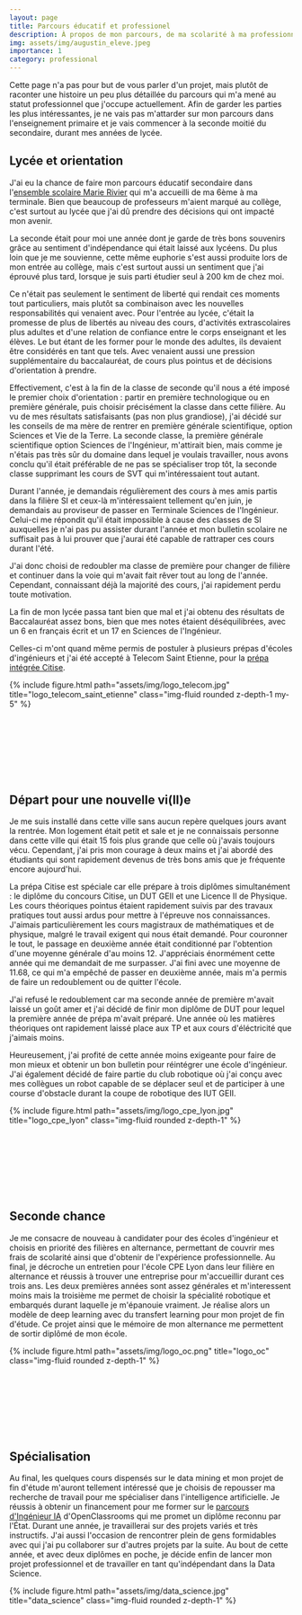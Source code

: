 ```yaml
---
layout: page
title: Parcours éducatif et professionel
description: À propos de mon parcours, de ma scolarité à ma professionnalisation
img: assets/img/augustin_eleve.jpeg
importance: 1
category: professional
---
```


Cette page n'a pas pour but de vous parler d'un projet, mais plutôt de raconter une histoire un peu plus détaillée du parcours qui m'a mené au statut professionnel que j'occupe actuellement. Afin de garder les parties les plus intéressantes, je ne vais pas m'attarder sur mon parcours dans l'enseignement primaire et je vais commencer à la seconde moitié du secondaire, durant mes années de lycée.

## Lycée et orientation

J'ai eu la chance de faire mon parcours éducatif secondaire dans l'[ensemble scolaire Marie Rivier](https://marie-rivier.com/) qui m'a accueilli de ma 6ème à ma terminale. Bien que beaucoup de professeurs m'aient marqué au collège, c'est surtout au lycée que j'ai dû prendre des décisions qui ont impacté mon avenir.

La seconde était pour moi une année dont je garde de très bons souvenirs grâce au sentiment d'indépendance qui était laissé aux lycéens. Du plus loin que je me souvienne, cette même euphorie s'est aussi produite lors de mon entrée au collège, mais c'est surtout aussi un sentiment que j'ai éprouvé plus tard, lorsque je suis parti étudier seul à 200 km de chez moi.

Ce n'était pas seulement le sentiment de liberté qui rendait ces moments tout particuliers, mais plutôt sa combinaison avec les nouvelles responsabilités qui venaient avec. Pour l'entrée au lycée, c'était la promesse de plus de libertés au niveau des cours, d'activités extrascolaires plus adultes et d'une relation de confiance entre le corps enseignant et les élèves. Le but étant de les former pour le monde des adultes, ils devaient être considérés en tant que tels. Avec venaient aussi une pression supplémentaire du baccalauréat, de cours plus pointus et de décisions d'orientation à prendre.

Effectivement, c'est à la fin de la classe de seconde qu'il nous a été imposé le premier choix d'orientation : partir en première technologique ou en première générale, puis choisir précisément la classe dans cette filière. Au vu de mes résultats satisfaisants (pas non plus grandiose), j'ai décidé sur les conseils de ma mère de rentrer en première générale scientifique, option Sciences et Vie de la Terre. La seconde classe, la première générale scientifique option Sciences de l'Ingénieur, m'attirait bien, mais comme je n'étais pas très sûr du domaine dans lequel je voulais travailler, nous avons conclu qu'il était préférable de ne pas se spécialiser trop tôt, la seconde classe supprimant les cours de SVT qui m'intéressaient tout autant.

Durant l'année, je demandais régulièrement des cours à mes amis partis dans la filière SI et ceux-là m'intéressaient tellement qu'en juin, je demandais au proviseur de passer en Terminale Sciences de l'Ingénieur. Celui-ci me répondit qu'il était impossible à cause des classes de SI auxquelles je n'ai pas pu assister durant l'année et mon bulletin scolaire ne suffisait pas à lui prouver que j'aurai été capable de rattraper ces cours durant l'été.

J'ai donc choisi de redoubler ma classe de première pour changer de filière et continuer dans la voie qui m'avait fait rêver tout au long de l'année. Cependant, connaissant déjà la majorité des cours, j'ai rapidement perdu toute motivation.

La fin de mon lycée passa tant bien que mal et j'ai obtenu des résultats de Baccalauréat assez bons, bien que mes notes étaient déséquilibrées, avec un 6 en français écrit et un 17 en Sciences de l'Ingénieur.

Celles-ci m'ont quand même permis de postuler à plusieurs prépas d'écoles d'ingénieurs et j'ai été accepté à Telecom Saint Etienne, pour la [prépa intégrée Citise](https://www.telecom-st-etienne.fr/formation/prepa-integree-citise/).

<div class="row justify-content-sm-center" style="margin-bottom:150px">
    <div class="col-sm-8 mt-3 mt-md-0">
        {% include figure.html path="assets/img/logo_telecom.jpg" title="logo_telecom_saint_etienne" class="img-fluid rounded z-depth-1 my-5" %}
    </div>
</div>


## Départ pour une nouvelle vi(ll)e

Je me suis installé dans cette ville sans aucun repère quelques jours avant la rentrée. Mon logement était petit et sale et je ne connaissais personne dans cette ville qui était 15 fois plus grande que celle où j'avais toujours vécu. Cependant, j'ai pris mon courage à deux mains et j'ai abordé des étudiants qui sont rapidement devenus de très bons amis que je fréquente encore aujourd'hui.

La prépa Citise est spéciale car elle prépare à trois diplômes simultanément : le diplôme du concours Citise, un DUT GEII et une Licence II de Physique. Les cours théoriques pointus étaient rapidement suivis par des travaux pratiques tout aussi ardus pour mettre à l'épreuve nos connaissances. J'aimais particulièrement les cours magistraux de mathématiques et de physique, malgré le travail exigent qui nous était demandé. Pour couronner le tout, le passage en deuxième année était conditionné par l'obtention d'une moyenne générale d'au moins 12. J'appréciais énormément cette année qui me demandait de me surpasser. J'ai fini avec une moyenne de 11.68, ce qui m'a empêché de passer en deuxième année, mais m'a permis de faire un redoublement ou de quitter l'école.

J'ai refusé le redoublement car ma seconde année de première m'avait laissé un goût amer et j'ai décidé de finir mon diplôme de DUT pour lequel la première année de prépa m'avait préparé. Une année où les matières théoriques ont rapidement laissé place aux TP et aux cours d'éléctricité que j'aimais moins.

Heureusement, j'ai profité de cette année moins exigeante pour faire de mon mieux et obtenir un bon bulletin pour  réintégrer une école d'ingénieur. J'ai également décidé de faire partie du club robotique où j'ai conçu avec mes collègues un robot capable de se déplacer seul et de participer à une course d'obstacle durant la coupe de robotique des IUT GEII.

<div class="row justify-content-sm-center" style="margin-bottom:150px">
    <div class="col-sm-8 mt-3 mt-md-0">
        {% include figure.html path="assets/img/logo_cpe_lyon.jpg" title="logo_cpe_lyon" class="img-fluid rounded z-depth-1" %}
    </div>
</div>

## Seconde chance

Je me consacre de nouveau à candidater pour des écoles d'ingénieur et choisis en priorité des filières en alternance, permettant de couvrir mes frais de scolarité ainsi que d'obtenir de l'expérience professionnelle. Au final, je décroche un entretien pour l'école CPE Lyon dans leur filière en alternance et réussis à trouver une entreprise pour m'accueillir durant ces trois ans. Les deux premières années sont assez générales et m'interessent moins mais la troisième me permet de choisir la spécialité robotique et embarqués durant laquelle je m'épanouie vraiment. Je réalise alors un  modèle de deep learning avec du transfert learning pour mon projet de fin d'étude. Ce projet ainsi que le mémoire de mon alternance me permettent de sortir diplômé de mon école.

<div class="row justify-content-sm-center" style="margin-bottom:150px">
    <div class="col-sm-8 mt-3 mt-md-0">
    {% include figure.html path="assets/img/logo_oc.png" title="logo_oc" class="img-fluid rounded z-depth-1" %}
    </div>
</div>

## Spécialisation

Au final, les quelques cours dispensés sur le data mining et mon projet de fin d'étude m'auront tellement intéressé que je choisis de repousser ma recherche de travail pour me spécialiser dans l'intelligence artificielle. Je réussis à obtenir un financement pour me former sur le [parcours d'Ingénieur IA](https://openclassrooms.com/fr/paths/795-ai-engineer) d'OpenClassrooms  qui me promet un diplôme reconnu par l'État. Durant une année, je travaillerai sur des projets variés et très instructifs. J'ai aussi l'occasion de rencontrer plein de gens formidables avec qui j'ai pu collaborer sur d'autres projets par la suite. Au bout de cette année, et avec deux diplômes en poche, je décide enfin de lancer mon projet professionnel et de travailler en tant qu'indépendant dans la Data Science.

<div class="row justify-content-sm-center" style="margin-bottom:150px">
    <div class="col-sm-8 mt-3 mt-md-0">
    {% include figure.html path="assets/img/data_science.jpg" title="data_science" class="img-fluid rounded z-depth-1" %}
    </div>
</div>